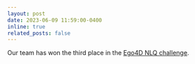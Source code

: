 ```yaml
---
layout: post
date: 2023-06-09 11:59:00-0400
inline: true
related_posts: false
---
```


Our team has won the third place in the [Ego4D NLQ challenge](https://ego4d-data.org/docs/challenge/#episodic-memory).

